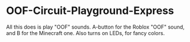# OOF-Circuit-Playground-Express
All this does is play "OOF" sounds. A-button for the Roblox "OOF" sound, and B for the Minecraft one. Also turns on LEDs, for fancy colors.
